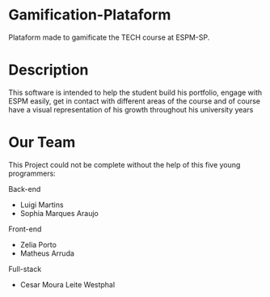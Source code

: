# Gamification-Plataform
Plataform made to gamificate the TECH course at ESPM-SP. 

# Description
This software is intended to help the student build his portfolio, engage with ESPM easily, get in contact with different areas of the course and of course have a visual representation of his growth throughout his university years

# Our Team
This Project could not be complete without the help of this five young programmers:

Back-end
- Luigi Martins
- Sophia Marques Araujo

Front-end
- Zelia Porto
- Matheus Arruda

Full-stack
- Cesar Moura Leite Westphal
